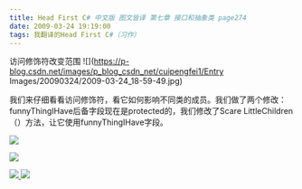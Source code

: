 ```yaml
---
title: Head First C# 中文版 图文皆译 第七章 接口和抽象类 page274
date: 2009-03-24 19:19:00
tags: 我翻译的Head First C#（习作）
---
```

访问修饰符改变范围 ![](https://p-blog.csdn.net/images/p_blog_csdn_net/cuipengfei1/Entry
Images/20090324/2009-03-24_18-59-49.jpg)

我们来仔细看看访问修饰符，看它如何影响不同类的成员。我们做了两个修改：funnyThingIHave后备字段现在是protected的，我们修改了Scare
LittleChildren（）方法，让它使用funnyThingIHave字段。

![](https://p-blog.csdn.net/images/p_blog_csdn_net/cuipengfei1/EntryImages/20090324/2009-03-24_19-02-17.jpg)

![](https://p-blog.csdn.net/images/p_blog_csdn_net/cuipengfei1/EntryImages/20090324/2009-03-24_19-15-13.jpg)



[ ![](https://profile.csdnimg.cn/5/2/5/3_cuipengfei1)
![](https://g.csdnimg.cn/static/user-reg-year/1x/11.png)
](https://blog.csdn.net/cuipengfei1)





